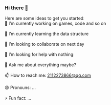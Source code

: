 ### Hi there 👋




Here are some ideas to get you started:
<br>🔭 I’m currently working on games, code and so on</br>
<br>🌱 I’m currently learning the data structure</br>
<br>👯 I’m looking to collaborate on next day</br>
<br>🤔 I’m looking for help with nothing</br>
<br>💬 Ask me about everything maybe?</br>
<br>📫 How to reach me: 2112273866@qq.com</br>
<br>😄 Pronouns: ...</br>
<br>⚡ Fun fact: ...</br>

